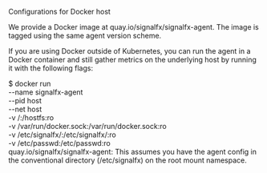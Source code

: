 Configurations for Docker host


We provide a Docker image at quay.io/signalfx/signalfx-agent. The image is tagged using the same agent version scheme.

If you are using Docker outside of Kubernetes, you can run the agent in a Docker container and still gather metrics on the underlying host by running it with the following flags:

$ docker run \
    --name signalfx-agent \
    --pid host \
    --net host \
    -v /:/hostfs:ro \
    -v /var/run/docker.sock:/var/run/docker.sock:ro \
    -v /etc/signalfx/:/etc/signalfx/:ro \
    -v /etc/passwd:/etc/passwd:ro \
    quay.io/signalfx/signalfx-agent:<version>
This assumes you have the agent config in the conventional directory (/etc/signalfx) on the root mount namespace. 
